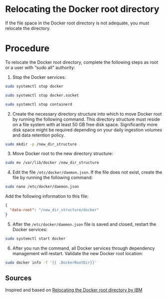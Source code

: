 # Relocating the Docker root directory

If the file space in the Docker root directory is not adequate, you must relocate the directory.

# Procedure
To relocate the Docker root directory, complete the following steps as root or a user with “sudo all” authority:

1. Stop the Docker services:

```bash
sudo systemctl stop docker
```
```bash
sudo systemctl stop docker.socket
```
```bash
sudo systemctl stop containerd
```

2. Create the necessary directory structure into which to move Docker root by running the following command. This directory structure must reside on a file system with at least 50 GB free disk space. Significantly more disk space might be required depending on your daily ingestion volumes and data retention policy.

```bash
sudo mkdir -p /new_dir_structure
```

3. Move Docker root to the new directory structure:

```bash
sudo mv /var/lib/docker /new_dir_structure
```

4. Edit the file `/etc/docker/daemon.json`. If the file does not exist, create the file by running the following command:

```bash
sudo nano /etc/docker/daemon.json
```

Add the following information to this file:

```json
{
  "data-root": "/new_dir_structure/docker"
}
```

5. After the `/etc/docker/daemon.json` file is saved and closed, restart the Docker services:
   
```bash
sudo systemctl start docker
```

6. After you run the command, all Docker services through dependency management will restart.
Validate the new Docker root location:

```bash
sudo docker info -f '{{ .DockerRootDir}}'
```

## Sources
Inspired and based on [Relocating the Docker root directory by IBM](https://www.ibm.com/docs/en/z-logdata-analytics/5.1.0?topic=compose-relocating-docker-root-directory)